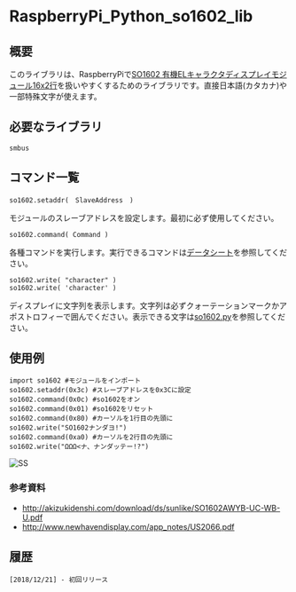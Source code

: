 # RaspberryPi_Python_so1602_lib
## 概要
このライブラリは、RaspberryPiで[SO1602 有機ELキャラクタディスプレイモジュール16x2行](http://akizukidenshi.com/catalog/g/gP-08277/)を扱いやすくするためのライブラリです。直接日本語(カタカナ)や一部特殊文字が使えます。


## 必要なライブラリ
    smbus
## コマンド一覧
    so1602.setaddr(　SlaveAddress　)

モジュールのスレーブアドレスを設定します。最初に必ず使用してください。

    so1602.command( Command )

各種コマンドを実行します。実行できるコマンドは[データシート](http://akizukidenshi.com/download/ds/sunlike/SO1602AWYB-UC-WB-U.pdf)を参照してください。

    so1602.write( "character" )
    so1602.write( 'character' )

ディスプレイに文字列を表示します。文字列は必ずクォーテーションマークかアポストロフィーで囲んでください。表示できる文字は[so1602.py](https://github.com/YoutechA320U/RaspberryPi_Python_so1602_library/blob/master/so1602.py)を参照してください。

## 使用例
    import so1602 #モジュールをインポート
    so1602.setaddr(0x3c) #スレーブアドレスを0x3Cに設定
    so1602.command(0x0c) #so1602をオン
    so1602.command(0x01) #so1602をリセット
    so1602.command(0x80) #カーソルを1行目の先頭に
    so1602.write("SO1602ナンダヨ!")
    so1602.command(0xa0) #カーソルを2行目の先頭に
    so1602.write("ΩΩΩ<ナ、ナンダッテー!?")


![SS](https://github.com/YoutechA320U/RaspberryPi_Python_so1602_library/blob/master/example.JPG "example")

### 参考資料
 * <http://akizukidenshi.com/download/ds/sunlike/SO1602AWYB-UC-WB-U.pdf>  
 * <http://www.newhavendisplay.com/app_notes/US2066.pdf>  

## 履歴
    [2018/12/21] - 初回リリース
